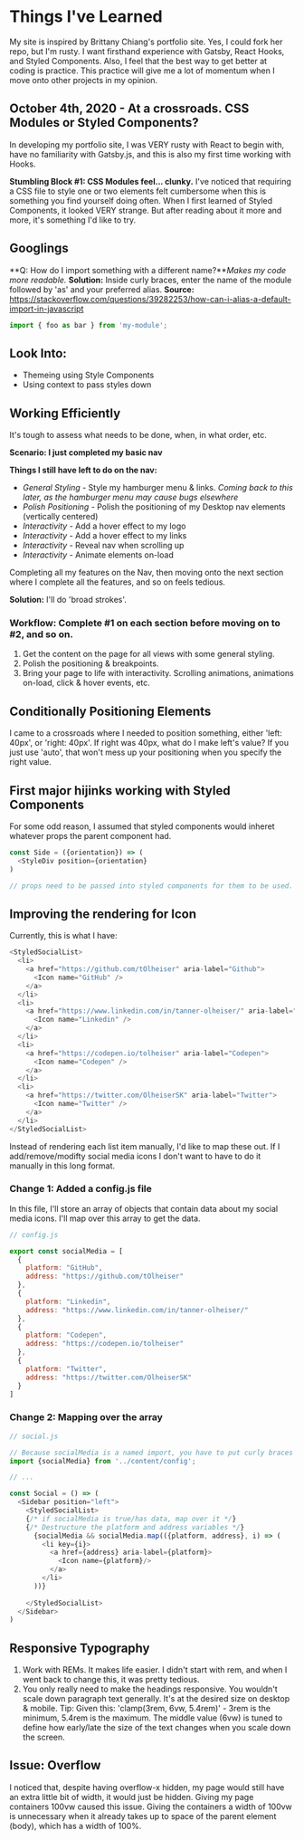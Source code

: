 # Things I've Learned

My site is inspired by Brittany Chiang's portfolio site. Yes, I could fork her repo, but I'm rusty. I want firsthand experience with Gatsby, React Hooks, and Styled Components. Also, I feel that the best way to get better at coding is practice. This practice will give me a lot of momentum when I move onto other projects in my opinion.

## October 4th, 2020 - At a crossroads. CSS Modules or Styled Components?
In developing my portfolio site, I was VERY rusty with React to begin with, have no familiarity with Gatsby.js, and this is also my first time working with Hooks. 

**Stumbling Block #1: CSS Modules feel... clunky.** I've noticed that requiring a CSS file to style one or two elements felt cumbersome when this is something you find yourself doing often. When I first learned of Styled Components, it looked VERY strange. But after reading about it more and more, it's something I'd like to try.

## Googlings
**Q: How do I import something with a different name?***Makes my code more readable.*
**Solution:** Inside curly braces, enter the name of the module followed by 'as' and your preferred alias.
**Source:** https://stackoverflow.com/questions/39282253/how-can-i-alias-a-default-import-in-javascript
```javascript 
import { foo as bar } from 'my-module';
```

## Look Into:
* Themeing using Style Components
* Using context to pass styles down

## Working Efficiently

It's tough to assess what needs to be done, when, in what order, etc.

**Scenario: I just completed my basic nav**

**Things I still have left to do on the nav:**
* *General Styling* - Style my hamburger menu & links. *Coming back to this later, as the hamburger menu may cause bugs elsewhere*
* *Polish Positioning* - Polish the positioning of my Desktop nav elements (vertically centered)
* *Interactivity* - Add a hover effect to my logo
* *Interactivity* - Add a hover effect to my links
* *Interactivity* - Reveal nav when scrolling up
* *Interactivity* - Animate elements on-load

Completing all my features on the Nav, then moving onto the next section where I complete all the features, and so on feels tedious. 

**Solution:** I'll do 'broad strokes'.

### Workflow: Complete #1 on each section before moving on to #2, and so on.
1. Get the content on the page for all views with some general styling.
2. Polish the positioning & breakpoints.
3. Bring your page to life with interactivity. Scrolling animations, animations on-load, click & hover events, etc.

## Conditionally Positioning Elements

I came to a crossroads where I needed to position something, either 'left: 40px', or 'right: 40px'. If right was 40px, what do I make left's value? If you just use 'auto', that won't mess up your positioning when you specify the right value.

## First major hijinks working with Styled Components

For some odd reason, I assumed that styled components would inheret whatever props the parent component had.

```js
const Side = ({orientation}) => (
  <StyleDiv position={orientation}
)

// props need to be passed into styled components for them to be used.
```

## Improving the rendering for Icon

Currently, this is what I have: 

```js
<StyledSocialList>
  <li>
    <a href="https://github.com/tOlheiser" aria-label="Github">
      <Icon name="GitHub" />
    </a>
  </li>
  <li>
    <a href="https://www.linkedin.com/in/tanner-olheiser/" aria-label="Linkedin">
      <Icon name="Linkedin" />
    </a>
  </li>
  <li>
    <a href="https://codepen.io/tolheiser" aria-label="Codepen">
      <Icon name="Codepen" />
    </a>
  </li>
  <li>
    <a href="https://twitter.com/OlheiserSK" aria-label="Twitter">
      <Icon name="Twitter" />
    </a>
  </li>
</StyledSocialList>
```

Instead of rendering each list item manually, I'd like to map these out. If I add/remove/modifty social media icons I don't want to have to do it manually in this long format.

### Change 1: Added a config.js file

In this file, I'll store an array of objects that contain data about my social media icons. I'll map over this array to get the data.

```js 
// config.js

export const socialMedia = [
  {
    platform: "GitHub",
    address: "https://github.com/tOlheiser"
  },
  {
    platform: "Linkedin",
    address: "https://www.linkedin.com/in/tanner-olheiser/"
  },
  {
    platform: "Codepen",
    address: "https://codepen.io/tolheiser"
  },
  {
    platform: "Twitter",
    address: "https://twitter.com/OlheiserSK"
  }
]
```

### Change 2: Mapping over the array 

```js
// social.js

// Because socialMedia is a named import, you have to put curly braces around it. If it was a defualt import, you wouldn't need them.
import {socialMedia} from '../content/config';

// ...

const Social = () => (
  <Sidebar position="left">
    <StyledSocialList>
    {/* if socialMedia is true/has data, map over it */}
    {/* Destructure the platform and address variables */}
      {socialMedia && socialMedia.map(({platform, address}, i) => (
        <li key={i}>
          <a href={address} aria-label={platform}>
            <Icon name={platform}/>
          </a>
        </li>
      ))}
      
    </StyledSocialList>
  </Sidebar>
)
```

## Responsive Typography
1. Work with REMs. It makes life easier. I didn't start with rem, and when I went back to change this, it was pretty tedious.
2. You only really need to make the headings responsive. You wouldn't scale down paragraph text generally. It's at the desired size on desktop & mobile.
Tip: Given this: 'clamp(3rem, 6vw, 5.4rem)' - 3rem is the minimum, 5.4rem is the maximum. The middle value (6vw) is tuned to define how early/late the size of the text changes when you scale down the screen.

## Issue: Overflow
I noticed that, despite having overflow-x hidden, my page would still have an extra little bit of width, it would just be hidden. Giving my page containers 100vw caused this issue. Giving the containers a width of 100vw is unnecessary when it already takes up to space of the parent element (body), which has a width of 100%.